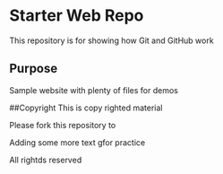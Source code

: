# Starter Web Repo

This repository is for showing how Git and GitHub work

## Purpose

Sample website with plenty of files for demos

##Copyright
This is copy righted material 

Please fork this repository to 

Adding some more text gfor practice

All rightds reserved